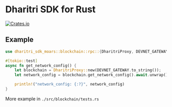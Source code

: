 # Dharitri SDK for Rust

[![Crates.io](https://img.shields.io/crates/v/dharitri-sdk-moars)](https://crates.io/crates/dharitri-sdk-moars)

## Example

```rust
use dharitri_sdk_moars::blockchain::rpc::{DharitriProxy, DEVNET_GATEWAY};

#[tokio::test]
async fn get_network_config() {
    let blockchain = DharitriProxy::new(DEVNET_GATEWAY.to_string());
    let network_config = blockchain.get_network_config().await.unwrap();

    println!("network_config: {:?}", network_config)
}
```

More example in `./src/blockchain/tests.rs`